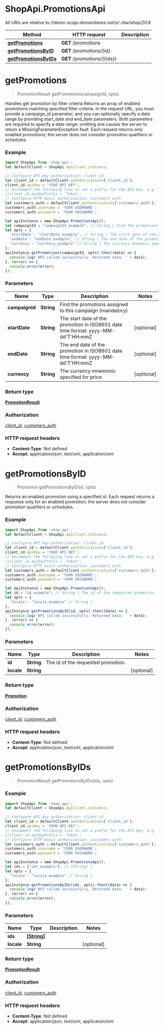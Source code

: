 # ShopApi.PromotionsApi

All URIs are relative to *//demo-ocapi.demandware.net/s/-/dw/shop/20.8*

Method | HTTP request | Description
------------- | ------------- | -------------
[**getPromotions**](PromotionsApi.md#getPromotions) | **GET** /promotions | 
[**getPromotionsByID**](PromotionsApi.md#getPromotionsByID) | **GET** /promotions/{id} | 
[**getPromotionsByIDs**](PromotionsApi.md#getPromotionsByIDs) | **GET** /promotions/({ids}) | 

<a name="getPromotions"></a>
# **getPromotions**
> PromotionResult getPromotions(campaignId, opts)



Handles get promotion by filter criteria Returns an array of enabled promotions matching specified filter  criteria. In the request URL, you must provide a campaign_id parameter, and you can optionally specify a date  range by providing start_date and end_date parameters. Both parameters are required to specify a date range:  omitting one causes the server to return a MissingParameterException fault. Each request returns only enabled  promotions; the server does not consider promotion qualifiers or schedules.

### Example
```javascript
import ShopApi from 'shop_api';
let defaultClient = ShopApi.ApiClient.instance;

// Configure API key authorization: client_id
let client_id = defaultClient.authentications['client_id'];
client_id.apiKey = 'YOUR API KEY';
// Uncomment the following line to set a prefix for the API key, e.g. "Token" (defaults to null)
//client_id.apiKeyPrefix = 'Token';
// Configure HTTP basic authorization: customers_auth
let customers_auth = defaultClient.authentications['customers_auth'];
customers_auth.username = 'YOUR USERNAME';
customers_auth.password = 'YOUR PASSWORD';

let apiInstance = new ShopApi.PromotionsApi();
let campaignId = "campaignId_example"; // String | Find the promotions assigned to this campaign (mandatory)
let opts = { 
  'startDate': "startDate_example", // String | The start date of the promotion in ISO8601 date time format: yyyy-MM-dd'T'HH:mmZ
  'endDate': "endDate_example", // String | The end date of the promotion in ISO8601 date time format: yyyy-MM-dd'T'HH:mmZ
  'currency': "currency_example" // String | The currency mnemonic specified for price
};
apiInstance.getPromotions(campaignId, opts).then((data) => {
  console.log('API called successfully. Returned data: ' + data);
}, (error) => {
  console.error(error);
});

```

### Parameters

Name | Type | Description  | Notes
------------- | ------------- | ------------- | -------------
 **campaignId** | **String**| Find the promotions assigned to this campaign (mandatory) | 
 **startDate** | **String**| The start date of the promotion in ISO8601 date time format: yyyy-MM-dd&#x27;T&#x27;HH:mmZ | [optional] 
 **endDate** | **String**| The end date of the promotion in ISO8601 date time format: yyyy-MM-dd&#x27;T&#x27;HH:mmZ | [optional] 
 **currency** | **String**| The currency mnemonic specified for price | [optional] 

### Return type

[**PromotionResult**](PromotionResult.md)

### Authorization

[client_id](../README.md#client_id), [customers_auth](../README.md#customers_auth)

### HTTP request headers

 - **Content-Type**: Not defined
 - **Accept**: application/json, text/xml, application/xml

<a name="getPromotionsByID"></a>
# **getPromotionsByID**
> Promotion getPromotionsByID(id, opts)



Returns an enabled promotion using a specified id. Each request returns a response only for an enabled promotion;  the server does not consider promotion qualifiers or schedules.

### Example
```javascript
import ShopApi from 'shop_api';
let defaultClient = ShopApi.ApiClient.instance;

// Configure API key authorization: client_id
let client_id = defaultClient.authentications['client_id'];
client_id.apiKey = 'YOUR API KEY';
// Uncomment the following line to set a prefix for the API key, e.g. "Token" (defaults to null)
//client_id.apiKeyPrefix = 'Token';
// Configure HTTP basic authorization: customers_auth
let customers_auth = defaultClient.authentications['customers_auth'];
customers_auth.username = 'YOUR USERNAME';
customers_auth.password = 'YOUR PASSWORD';

let apiInstance = new ShopApi.PromotionsApi();
let id = "id_example"; // String | The id of the requested promotion.
let opts = { 
  'locale': "locale_example" // String | 
};
apiInstance.getPromotionsByID(id, opts).then((data) => {
  console.log('API called successfully. Returned data: ' + data);
}, (error) => {
  console.error(error);
});

```

### Parameters

Name | Type | Description  | Notes
------------- | ------------- | ------------- | -------------
 **id** | **String**| The id of the requested promotion. | 
 **locale** | **String**|  | [optional] 

### Return type

[**Promotion**](Promotion.md)

### Authorization

[client_id](../README.md#client_id), [customers_auth](../README.md#customers_auth)

### HTTP request headers

 - **Content-Type**: Not defined
 - **Accept**: application/json, text/xml, application/xml

<a name="getPromotionsByIDs"></a>
# **getPromotionsByIDs**
> PromotionResult getPromotionsByIDs(ids, opts)



### Example
```javascript
import ShopApi from 'shop_api';
let defaultClient = ShopApi.ApiClient.instance;

// Configure API key authorization: client_id
let client_id = defaultClient.authentications['client_id'];
client_id.apiKey = 'YOUR API KEY';
// Uncomment the following line to set a prefix for the API key, e.g. "Token" (defaults to null)
//client_id.apiKeyPrefix = 'Token';
// Configure HTTP basic authorization: customers_auth
let customers_auth = defaultClient.authentications['customers_auth'];
customers_auth.username = 'YOUR USERNAME';
customers_auth.password = 'YOUR PASSWORD';

let apiInstance = new ShopApi.PromotionsApi();
let ids = ["ids_example"]; // [String] | 
let opts = { 
  'locale': "locale_example" // String | 
};
apiInstance.getPromotionsByIDs(ids, opts).then((data) => {
  console.log('API called successfully. Returned data: ' + data);
}, (error) => {
  console.error(error);
});

```

### Parameters

Name | Type | Description  | Notes
------------- | ------------- | ------------- | -------------
 **ids** | [**[String]**](String.md)|  | 
 **locale** | **String**|  | [optional] 

### Return type

[**PromotionResult**](PromotionResult.md)

### Authorization

[client_id](../README.md#client_id), [customers_auth](../README.md#customers_auth)

### HTTP request headers

 - **Content-Type**: Not defined
 - **Accept**: application/json, text/xml, application/xml

